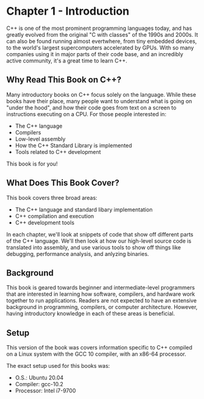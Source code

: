 # Chapter 1 - Introduction

C++ is one of the most prominent programming languages today, and has greatly evolved from the original "C with classes" of the 1990s and 2000s. It can also be found running almost evertwhere, from tiny embedded devices, to the world's largest supercomputers accelerated by GPUs. With so many companies using it in major parts of their code base, and an incredibly active community, it's a great time to learn C++.

## Why Read This Book on C++?

Many introductory books on C++ focus solely on the language. While these books have their place, many people want to understand what is going on "under the hood", and how their code goes from text on a screen to instructions executing on a CPU. For those people interested in:

- The C++ language
- Compilers
- Low-level assembly
- How the C++ Standard Library is implemented
- Tools related to C++ development

This book is for you!

## What Does This Book Cover?

This book covers three broad areas:

- The C++ language and standard libary implementation
- C++ compilation and execution
- C++ development tools

In each chapter, we'll look at snippets of code that show off different parts of the C++ language. We'll then look at how our high-level source code is translated into assembly, and use various tools to show off things like debugging, performance analysis, and anlyzing binaries.

## Background

This book is geared towards beginner and intermediate-level programmers that are interested in learning how software, compilers, and hardware work together to run applications. Readers are not expected to have an extensive background in programming, compilers, or computer architecture. However, having introductory knowledge in each of these areas is beneficial.

## Setup

This version of the book was covers information specific to C++ compiled on a Linux system with the GCC 10 compiler, with an x86-64 processor.

The exact setup used for this books was:

- O.S.: Ubuntu 20.04
- Compiler: gcc-10.2
- Processor: Intel i7-9700


